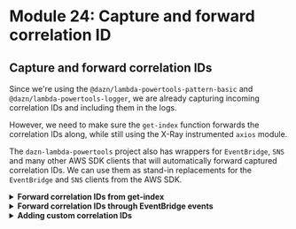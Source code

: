 # Module 24: Capture and forward correlation ID

## Capture and forward correlation IDs

Since we're using the `@dazn/lambda-powertools-pattern-basic` and `@dazn/lambda-powertools-logger`, we are already capturing incoming correlation IDs and including them in the logs.

However, we need to make sure the `get-index` function forwards the correlation IDs along, while still using the X-Ray instrumented `axios` module.

The `dazn-lambda-powertools` project also has wrappers for `EventBridge`, `SNS` and many other AWS SDK clients that will automatically forward captured correlation IDs. We can use them as stand-in replacements for the `EventBridge` and `SNS` clients from the AWS SDK.

<details>
<summary><b>Forward correlation IDs from get-index</b></summary><p>

You can access the auto-captured correlation IDs using the `@dazn/lambda-powertools-correlation-ids` package. From here, we can include them as HTTP headers.

1. At the project root, run `npm install --save @dazn/lambda-powertools-correlation-ids`.

2. Open `functions/get-index.js` and require the `@dazn/lambda-powertools-correlation-ids` module (at the top of the file).

```javascript
const CorrelationIds = require("@dazn/lambda-powertools-correlation-ids");
```

3. Staying in `functions/get-index.js`, on ln 32, replace

```javascript
const httpReq = http.get(restaurantsApiRoot, {
  headers: opts.headers,
});
```

with the following:

```javascript
const httpReq = http.get(restaurantsApiRoot, {
  headers: Object.assign({}, opts.headers, CorrelationIds.get()),
});
```

This adds the correlation IDs (that has been automatically extracted and captured from the invocation event) to the HTTP headers.

These changes are enough to ensure correlation IDs are included in the HTTP headers in the request to the `GET /restaurants` endpoint.

On the other side of the HTTP request, the `get-restaurants` function would extract them and include them in its logs. You don't need to do anything yourself, as the `@dazn/lambda-powertools-pattern-basic` wrapper would extract the correlation IDs out for you.

4. Open `tests/steps/when.js` and modify the `viaHandler` method so that `context` is initialized with a `awsRequestId`, e.g.

```js
const context = { awsRequestId: "test" };
```

This will be used to initialize the correlation ID with and you'll see it in the logs when you run the test (pay attention to the `x-correlation-id` field in the log messages)

`npm run test`

```
 PASS  tests/test_cases/notify-restaurant.tests.js
 PASS  tests/test_cases/get-restaurants.tests.js
 PASS  tests/test_cases/get-index.tests.js
 PASS  tests/test_cases/place-order.tests.js
 PASS  tests/test_cases/search-restaurants.tests.js
  ● Console

    console.info functions/search-restaurants.js:33
      this is a new secret
    console.debug node_modules/@dazn/lambda-powertools-logger/index.js:82
      {"message":"finding restaurants with theme...","count":"8","theme":"cartoon","awsRegion":"eu-west-1","awsRequestId":"test","x-correlation-id":"test","debug-log-enabled":"true","call-chain-length":1,"level":20,"sLevel":"DEBUG"}
    console.debug node_modules/@dazn/lambda-powertools-logger/index.js:82
      {"message":"found restaurants","count":4,"awsRegion":"eu-west-1","awsRequestId":"test","x-correlation-id":"test","debug-log-enabled":"true","call-chain-length":1,"level":20,"sLevel":"DEBUG"}


Test Suites: 5 passed, 5 total
Tests:       7 passed, 7 total
Snapshots:   0 total
Time:        4.283s
```

5. Redeploy the project.

`npx sls deploy`

6. Once the deployment is done, load the page. And then open the X-Ray console to make sure that the X-Ray tracing is still working.

7. Open the CloudWatch console to check the logs for both `get-index` and `get-restaurants`. You should see that the same correlation ID is included in both logs.

![](/images/mod24-001.png)

![](/images/mod24-002.png)

</p></details>

<details>
<summary><b>Forward correlation IDs through EventBridge events</b></summary><p>

The `dazn-lambda-powertools` suite has a number of like-for-like replacement packages for AWS SDK clients that can automatically forward correlation IDs that has been captured by the wrapper.

So, to forward correlation IDs from the `place-order` function onto `notify-restaurant` through EventBridge, we need to use the `@dazn/lambda-powertools-eventbridge-client` NPM package.

1. Install the `@dazn/lambda-powertools-eventbridge-client`

`npm install @dazn/lambda-powertools-eventbridge-client`

2. Open `functions/place-order.js` file, replace

```javascript
const eventBridge = XRay.captureAWSClient(new EventBridge());
```

with this:

```javascript
const eventBridge = XRay.captureAWSClient(
  require("@dazn/lambda-powertools-eventbridge-client")
);
```

You can also remove this line too, since we no longer need it:

```javascript
const EventBridge = require("aws-sdk/clients/eventbridge");
```

3. Repeat step 2 for `functions/notify-restaurant.js`

4. Redeploy

`npx sls deploy`

and place a few orders, and then check the logs for `place-order` and `notify-restaurant`. You should see on a few occassions (remember, debug logs are sampled at 10%) that debug logs are enabled on the whole transaction and that both functions have the same `x-correlation-id`.

e.g. in the `place-order` function:
![](/images/mod24-003.png)

the same `x-correlation-id` is recorded in `notify-restaurant` function, and note the decision to enable debug logging is passed along
![](/images/mod24-004.png)

4. Also, check out [**this repo**](https://github.com/theburningmonk/lambda-distributed-tracing-demo/tree/master/lambda-powertools) to see a more comprehensive demo of how you can auto-extract and forward correlation IDs through a variety of different event sources with the dazn-lambda-powertools.

</p></details>

<details>
<summary><b>Adding custom correlation IDs</b></summary><p>

By default, the Lambda powertools would initialize a correlation ID for you using either:

- API Gateway request ID for API Gateway events
- Lambda request ID for all other events

The reason it prefers the API Gateway request ID where applicable is that, unlike the Lambda request ID, the API Gateway request ID is returned to the caller as a HTTP response header. This means, in the event of an error, the caller can report this ID to the end-user, and inform him/her to contact your customer support team with the ID (or just the first 6 characters of it).

This lets you find the relevant logs quicker as you can search for logs whose `x-correlation-id` matches the ID the customer has provided.

HOWEVER, this is not always possible. And we can do ourselves a massive favour by tracking a few other correlation IDs - that is, IDs that we want to correlate logs from different functions with.

For example, in the order flow, some natural candidates are:

- user ID
- order ID
- restaurant name

So, let's capture these as correlation IDs in the `place-order` function, which then propagates them across other functions down the line.

1. Open `functions/place-order.js`, and require the `@dazn/lambda-powertools-correlation-ids` package at the top

```javascript
const CorrelationIds = require("@dazn/lambda-powertools-correlation-ids");
```

2. At ln14, before we log the debug message

```javascript
Log.debug("placing order...", { orderId, restaurantName });
```

Let's add the `orderId`, `userId` and `restaurantName` as correlation IDs, which would be automatically included in our logs, so we wouldn't need to explicitly include them each time.

Replace ln14, `Log.debug('placing order...', { orderId, restaurantName })` with the following

```javascript
const userId = event.requestContext.authorizer.claims.sub;
CorrelationIds.set("userId", userId);
CorrelationIds.set("orderId", orderId);
CorrelationIds.set("restaurantName", restaurantName);
Log.debug("placing order...");
```

Yup, you can access the authenticated user's information through `event.requestContext.authorizer.claims`. In there you can find the user's username too, which based on our Cognito User Pool configuration, is the user's email. And given GDPR and other similar rules, you shouldn't include PII data like email in the logs! `sub` is the `subject` in JWT (see [here](https://en.wikipedia.org/wiki/JSON_Web_Token)) and in this case, a unique identifier for a user in Cognito, whereas usernames can be reassigned, `sub` is never reassigned.

3. Open `functions/notify-restaurant.js`, on ln19, replace

```javascript
const { restaurantName, orderId } = order;
Log.debug("notified restaurant", {
  orderId,
  restaurantName,
});
```

with

```javascript
Log.debug("notified restaurant");
```

We don't need to explicitly set them anymore, they'll come through as correlation IDs regardless.

![](/images/mod24-005.png)

![](/images/mod24-006.png)

</p></details>
